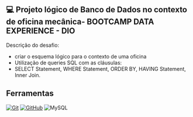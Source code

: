 ## :computer: Projeto lógico de Banco de Dados no contexto de oficina mecânica- BOOTCAMP DATA EXPERIENCE - DIO
Descrição do desafio: 
- criar o esquema lógico para o contexto de uma oficina
- Utilização de queries SQL com as cláusulas:
- SELECT Statement, WHERE Statement, ORDER BY, HAVING Statement, Inner Join.

## Ferramentas
[![Git](https://img.shields.io/badge/Git-000?style=for-the-badge&logo=git&logoColor=E94D5F)](https://git-scm.com/doc) 
[![GitHub](https://img.shields.io/badge/GitHub-000?style=for-the-badge&logo=github&logoColor=30A3DC)](https://docs.github.com/)
![MySQL](https://img.shields.io/badge/mysql-4479A1.svg?style=for-the-badge&logo=mysql&logoColor=white)
<br>
